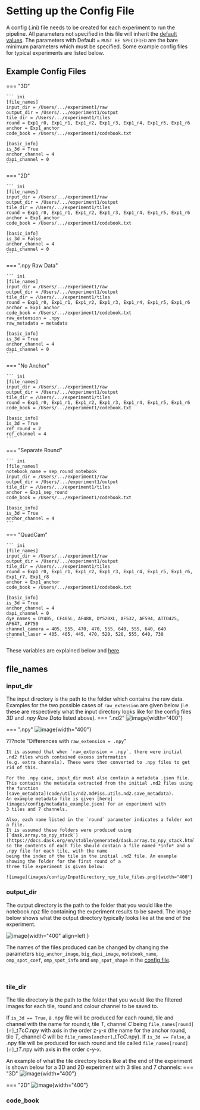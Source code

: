 # Setting up the Config File

A config (.ini) file needs to be created for each experiment to run the pipeline. 
All parameters not specified in this file will inherit the [default values](config.md).
The parameters with Default = `MUST BE SPECIFIED` are the bare minimum parameters which must be specified.
Some example config files for typical experiments are listed below.

## Example Config Files

=== "3D"

    ``` ini
    [file_names]
    input_dir = /Users/.../experiment1/raw
    output_dir = /Users/.../experiment1/output
    tile_dir = /Users/.../experiment1/tiles
    round = Exp1_r0, Exp1_r1, Exp1_r2, Exp1_r3, Exp1_r4, Exp1_r5, Exp1_r6
    anchor = Exp1_anchor
    code_book = /Users/.../experiment1/codebook.txt

    [basic_info]
    is_3d = True
    anchor_channel = 4
    dapi_channel = 0
    ```

=== "2D"

    ``` ini
    [file_names]
    input_dir = /Users/.../experiment1/raw
    output_dir = /Users/.../experiment1/output
    tile_dir = /Users/.../experiment1/tiles
    round = Exp1_r0, Exp1_r1, Exp1_r2, Exp1_r3, Exp1_r4, Exp1_r5, Exp1_r6
    anchor = Exp1_anchor
    code_book = /Users/.../experiment1/codebook.txt

    [basic_info]
    is_3d = False
    anchor_channel = 4
    dapi_channel = 0
    ```

=== ".npy Raw Data"

    ``` ini
    [file_names]
    input_dir = /Users/.../experiment1/raw
    output_dir = /Users/.../experiment1/output
    tile_dir = /Users/.../experiment1/tiles
    round = Exp1_r0, Exp1_r1, Exp1_r2, Exp1_r3, Exp1_r4, Exp1_r5, Exp1_r6
    anchor = Exp1_anchor
    code_book = /Users/.../experiment1/codebook.txt
    raw_extension = .npy
    raw_metadata = metadata

    [basic_info]
    is_3d = True
    anchor_channel = 4
    dapi_channel = 0
    ```

=== "No Anchor"

    ``` ini
    [file_names]
    input_dir = /Users/.../experiment1/raw
    output_dir = /Users/.../experiment1/output
    tile_dir = /Users/.../experiment1/tiles
    round = Exp1_r0, Exp1_r1, Exp1_r2, Exp1_r3, Exp1_r4, Exp1_r5, Exp1_r6
    code_book = /Users/.../experiment1/codebook.txt

    [basic_info]
    is_3d = True
    ref_round = 2
    ref_channel = 4
    ```

=== "Separate Round"

    ``` ini
    [file_names]
    notebook_name = sep_round_notebook
    input_dir = /Users/.../experiment1/raw
    output_dir = /Users/.../experiment1/output
    tile_dir = /Users/.../experiment1/tiles
    anchor = Exp1_sep_round
    code_book = /Users/.../experiment1/codebook.txt

    [basic_info]
    is_3d = True
    anchor_channel = 4
    ```

=== "QuadCam"

    ``` ini
    [file_names]
    input_dir = /Users/.../experiment1/raw
    output_dir = /Users/.../experiment1/output
    tile_dir = /Users/.../experiment1/tiles
    round = Exp1_r0, Exp1_r1, Exp1_r2, Exp1_r3, Exp1_r4, Exp1_r5, Exp1_r6, Exp1_r7, Exp1_r8
    anchor = Exp1_anchor
    code_book = /Users/.../experiment1/codebook.txt

    [basic_info]
    is_3d = True
    anchor_channel = 4
    dapi_channel = 0
    dye_names = DY405, CF405L, AF488, DY520XL, AF532, AF594, ATTO425, AF647, AF750
    channel_camera = 405, 555, 470, 470, 555, 640, 555, 640, 640
    channel_laser = 405, 405, 445, 470, 520, 520, 555, 640, 730
    ```

These variables are explained below and [here](config.md). 

## file_names
### input_dir

The input directory is the path to the folder which contains the raw data. 
Examples for the two possible cases of `raw_extension` are given below (i.e. these are respectively what the input 
directory looks like for the config files *3D* and *.npy Raw Data* listed above).
=== ".nd2"
    ![image](images/config/InputDirectory_nd2.png){width="400"}

=== ".npy"
    ![image](images/config/InputDirectory_npy.png){width="400"}

???note "Differences with `raw_extension = .npy`"

    It is assumed that when `raw_extension = .npy`, there were initial .nd2 files which contained excess information 
    (e.g. extra channels). These were then converted to .npy files to get rid of this.

    For the .npy case, input_dir must also contain a metadata .json file. 
    This contains the metadata extracted from the initial .nd2 files using the function 
    [save_metadata](code/utils/nd2.md#iss.utils.nd2.save_metadata).
    An example metadata file is given [here](images/config/metadata_example.json) for an experiment with 
    3 tiles and 7 channels.

    Also, each name listed in the `round` parameter indicates a folder not a file. 
    It is assumed these folders were produced using 
    [`dask.array.to_npy_stack`](https://docs.dask.org/en/stable/generated/dask.array.to_npy_stack.html)
    so the contents of each file should contain a file named *info* and a .npy file for each tile, with the name 
    being the index of the tile in the initial .nd2 file. An example showing the folder for the first round of a 
    three tile experiment is given below:

    ![image](images/config/InputDirectory_npy_tile_files.png){width="400"}
    


### output_dir
The output directory is the path to the folder that you would like the notebook.npz file containing the experiment 
results to be saved. The image below shows what the output directory typically looks like at the end of the experiment.

![image](images/config/OutputDirectory.png){width="400" align=left }

The names of the files produced can be changed by changing the parameters `big_anchor_image`, `big_dapi_image`, 
`notebook_name`, `omp_spot_coef`, `omp_spot_info` and `omp_spot_shape` in the [config file](config.md#file_names). 

<br clear="left"/>

### tile_dir
The tile directory is the path to the folder that you would like the filtered images for each tile, round and 
colour channel to be saved to. 

If `is_3d == True`, a .npy file will be produced for each round, tile and channel with
the name for round r, tile *T*, channel *C* being `file_names[round][r]`_t*T*c*C*.npy with axis in the order z-y-x
(the name for the anchor round, tile *T*, channel *C* will be `file_names[anchor]`_t*T*c*C*.npy).
If `is_3d == False`, a .npy file will be produced for each round and tile called `file_names[round][r]`_t*T*.npy 
with axis in the order c-y-x. 

An example of what the tile directory looks like at the end of the experiment is shown below for a 
3D and 2D experiment with 3 tiles and 7 channels:
=== "3D"
    ![image](images/config/TileDirectory3D.png){width="400"}

=== "2D"
    ![image](images/config/TileDirectory2D.png){width="400"}


### code_book
